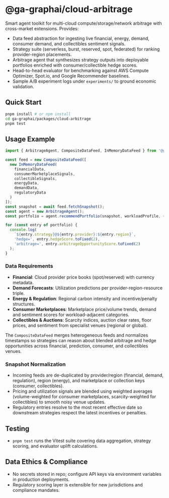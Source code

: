 # @ga-graphai/cloud-arbitrage

Smart agent toolkit for multi-cloud compute/storage/network arbitrage with cross-market extensions. Provides:

- Data feed abstraction for ingesting live financial, energy, demand, consumer demand, and collectibles sentiment signals.
- Strategy suite (serverless, burst, reserved, spot, federated) for ranking provider-region placements.
- Arbitrage agent that synthesizes strategy outputs into deployable portfolios enriched with consumer/collectible hedge scores.
- Head-to-head evaluator for benchmarking against AWS Compute Optimizer, Spot.io, and Google Recommender baselines.
- Sample A/B experiment logs under `experiments/` to ground economic validation.

## Quick Start
```bash
pnpm install # or npm install
cd ga-graphai/packages/cloud-arbitrage
pnpm test
```

## Usage Example
```ts
import { ArbitrageAgent, CompositeDataFeed, InMemoryDataFeed } from '@ga-graphai/cloud-arbitrage';

const feed = new CompositeDataFeed([
  new InMemoryDataFeed(
    financialData,
    consumerMarketplaceSignals,
    collectibleSignals,
    energyData,
    demandData,
    regulatoryData
  )
]);
const snapshot = await feed.fetchSnapshot();
const agent = new ArbitrageAgent();
const portfolio = agent.recommendPortfolio(snapshot, workloadProfile, { topN: 5 });

for (const entry of portfolio) {
  console.log(
    `${entry.strategy}@${entry.provider}:${entry.region}`,
    'hedge=', entry.hedgeScore.toFixed(2),
    'arbitrage=', entry.arbitrageOpportunityScore.toFixed(2)
  );
}
```

### Data Requirements

- **Financial**: Cloud provider price books (spot/reserved) with currency metadata.
- **Demand Forecasts**: Utilization predictions per provider-region-resource triple.
- **Energy & Regulation**: Regional carbon intensity and incentive/penalty structures.
- **Consumer Marketplaces**: Marketplace price/volume trends, demand and sentiment scores for workload-adjacent categories.
- **Collectibles & Auctions**: Scarcity indices, auction clear rates, floor prices, and sentiment from specialist venues (regional or global).

The `CompositeDataFeed` merges heterogeneous feeds and normalizes timestamps so strategies can reason about blended arbitrage and hedge opportunities across financial, prediction, consumer, and collectibles venues.

### Snapshot Normalization

- Incoming feeds are de-duplicated by provider/region (financial, demand, regulation), region (energy), and marketplace or collection keys (consumer, collectibles).
- Pricing and utilization signals are blended using weighted averages (volume-weighted for consumer marketplaces, scarcity-weighted for collectibles) to smooth noisy venue updates.
- Regulatory entries resolve to the most recent effective date so downstream strategies respect the latest incentives or penalties.

## Testing
- `pnpm test` runs the Vitest suite covering data aggregation, strategy scoring, and evaluator uplift calculations.

## Data Ethics & Compliance
- No secrets stored in repo; configure API keys via environment variables in production deployments.
- Regulatory scoring layer is extensible for new jurisdictions and compliance mandates.
